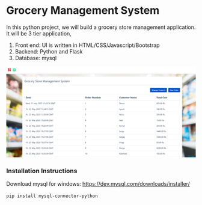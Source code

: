 # Grocery Management System
In this python project, we will build a grocery store management application. It will be 3 tier application,
1. Front end: UI is written in HTML/CSS/Javascript/Bootstrap
2. Backend: Python and Flask
3. Database: mysql

![](homepage.JPG.png)

### Installation Instructions

Download mysql for windows: https://dev.mysql.com/downloads/installer/

`pip install mysql-connector-python`



